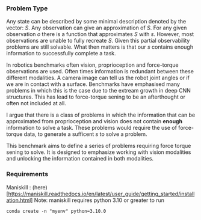### Problem Type
Any state can be described by some minimal description denoted by the vector: *S*.  Any observation can give an approximation of *S*. For any given observation *o* there is a function that approximates *S* with *s*.  However, most observations are unable to fully recreate *S*.  Given this partial observability problems are still solvable. What then matters is that our *s* contains enough information to successfully complete a task.

In robotics benchmarks often vision, proprioception and force-torque observations are used. Often times information is redundant between these different modalities.  A camera image can tell us the robot joint angles or if we are in contact with a surface.  Benchmarks have emphasised many problems in which this is the case due to the extream growth in deep CNN structures. This has lead to force-torque sening to be an afterthought or often not included at all.  

I argue that there is a class of problems in which the information that can be approximated from proprioception and vision does not contain **enough** information to solve a task.  These problems would require the use of force-torque data, to generate a sufficent *s* to solve a problem. 

This benchmark aims to define a series of problems requiring force torque sening to solve. It is designed to emphasize working with vision modalities and unlocking the information contained in both modalities. 


### Requirements
Maniskill : (here)[https://maniskill.readthedocs.io/en/latest/user_guide/getting_started/installation.html]
    Note: maniskill requires python 3.10 or greater to run

    conda create -n "myenv" python=3.10.0
    
